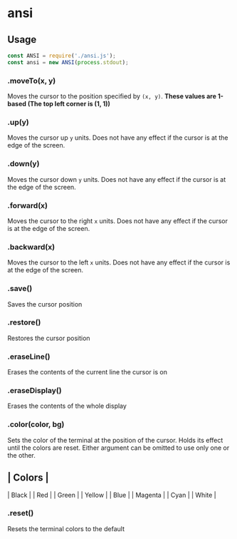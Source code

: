 # ansi

## Usage
```Javascript
const ANSI = require('./ansi.js');
const ansi = new ANSI(process.stdout);
```

### .moveTo(x, y)
Moves the cursor to the position specified by `(x, y)`. **These values are 1-based (The top left corner is (1, 1))**

### .up(y)
Moves the cursor up `y` units. Does not have any effect if the cursor is at the edge of the screen.

### .down(y)
Moves the cursor down `y` units. Does not have any effect if the cursor is at the edge of the screen.

### .forward(x)
Moves the cursor to the right `x` units. Does not have any effect if the cursor is at the edge of the screen.

### .backward(x)
Moves the cursor to the left `x` units. Does not have any effect if the cursor is at the edge of the screen.

### .save()
Saves the cursor position

### .restore()
Restores the cursor position

### .eraseLine()
Erases the contents of the current line the cursor is on

### .eraseDisplay()
Erases the contents of the whole display

### .color(color, bg)
Sets the color of the terminal at the position of the cursor. Holds its effect until the colors are reset. Either argument can be omitted to use only one or the other.

| Colors  |
-----------
| Black   |
| Red     |
| Green   |
| Yellow  |
| Blue    |
| Magenta |
| Cyan    |
| White   |

### .reset()
Resets the terminal colors to the default
